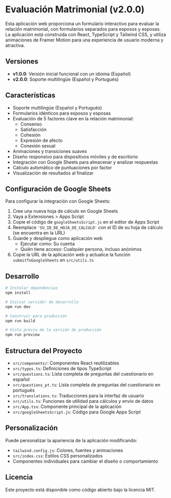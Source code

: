# Evaluación Matrimonial (v2.0.0)

Esta aplicación web proporciona un formulario interactivo para evaluar la relación matrimonial, con formularios separados para esposos y esposas. La aplicación está construida con React, TypeScript y Tailwind CSS, y utiliza animaciones de Framer Motion para una experiencia de usuario moderna y atractiva.

## Versiones
- **v1.0.0**: Versión inicial funcional con un idioma (Español)
- **v2.0.0**: Soporte multilingüe (Español y Portugués)

## Características

- Soporte multilingüe (Español y Portugués)
- Formularios idénticos para esposos y esposas
- Evaluación de 5 factores clave en la relación matrimonial:
  - Consenso
  - Satisfacción
  - Cohesión
  - Expresión de afecto
  - Conexión sexual
- Animaciones y transiciones suaves
- Diseño responsivo para dispositivos móviles y de escritorio
- Integración con Google Sheets para almacenar y analizar respuestas
- Cálculo automático de puntuaciones por factor
- Visualización de resultados al finalizar

## Configuración de Google Sheets

Para configurar la integración con Google Sheets:

1. Cree una nueva hoja de cálculo en Google Sheets
2. Vaya a Extensiones > Apps Script
3. Copie el código de `googleSheetsScript.js` en el editor de Apps Script
4. Reemplace `'SU_ID_DE_HOJA_DE_CALCULO'` con el ID de su hoja de cálculo (se encuentra en la URL)
5. Guarde y despliegue como aplicación web
   - Ejecutar como: Su cuenta
   - Quién tiene acceso: Cualquier persona, incluso anónimos
6. Copie la URL de la aplicación web y actualice la función `submitToGoogleSheets` en `src/utils.ts`

## Desarrollo

```bash
# Instalar dependencias
npm install

# Iniciar servidor de desarrollo
npm run dev

# Construir para producción
npm run build

# Vista previa de la versión de producción
npm run preview
```

## Estructura del Proyecto

- `src/components/`: Componentes React reutilizables
- `src/types.ts`: Definiciones de tipos TypeScript
- `src/questions.ts`: Lista completa de preguntas del cuestionario en español
- `src/questions_pt.ts`: Lista completa de preguntas del cuestionario en portugués
- `src/translations.ts`: Traducciones para la interfaz de usuario
- `src/utils.ts`: Funciones de utilidad para cálculos y envío de datos
- `src/App.tsx`: Componente principal de la aplicación
- `src/googleSheetsScript.js`: Código para Google Apps Script

## Personalización

Puede personalizar la apariencia de la aplicación modificando:

- `tailwind.config.js`: Colores, fuentes y animaciones
- `src/index.css`: Estilos CSS personalizados
- Componentes individuales para cambiar el diseño o comportamiento

## Licencia

Este proyecto está disponible como código abierto bajo la licencia MIT.